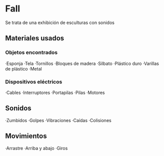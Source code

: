 # Fall
Se trata de una exhibición de esculturas con sonidos
## Materiales usados

### Objetos encontrados
·Esponja                   ·Tela              ·Tornillos
·Bloques de madera         ·Silbato           ·Plástico duro
·Varillas de plástico      ·Metal

### Dispositivos eléctricos
·Cables                    ·Interruptores
·Portapilas                ·Pilas
·Motores                   

## Sonidos
·Zumbidos                    ·Golpes
·Vibraciones                 ·Caídas
·Colisiones                   

## Movimientos
·Arrastre
·Arriba y abajo
·Giros
